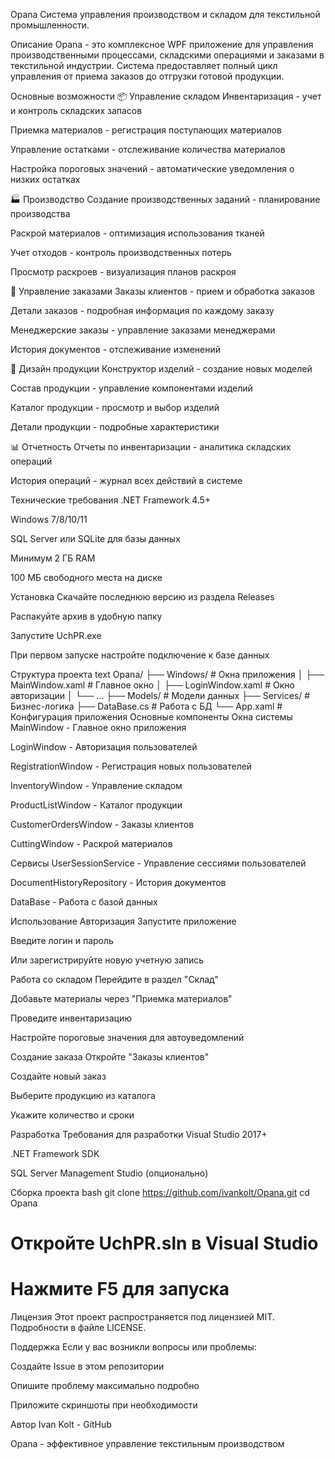 Opana
Система управления производством и складом для текстильной промышленности.

Описание
Opana - это комплексное WPF приложение для управления производственными процессами, складскими операциями и заказами в текстильной индустрии. Система предоставляет полный цикл управления от приема заказов до отгрузки готовой продукции.

Основные возможности
📦 Управление складом
Инвентаризация - учет и контроль складских запасов

Приемка материалов - регистрация поступающих материалов

Управление остатками - отслеживание количества материалов

Настройка пороговых значений - автоматические уведомления о низких остатках

🏭 Производство
Создание производственных заданий - планирование производства

Раскрой материалов - оптимизация использования тканей

Учет отходов - контроль производственных потерь

Просмотр раскроев - визуализация планов раскроя

👥 Управление заказами
Заказы клиентов - прием и обработка заказов

Детали заказов - подробная информация по каждому заказу

Менеджерские заказы - управление заказами менеджерами

История документов - отслеживание изменений

🎨 Дизайн продукции
Конструктор изделий - создание новых моделей

Состав продукции - управление компонентами изделий

Каталог продукции - просмотр и выбор изделий

Детали продукции - подробные характеристики

📊 Отчетность
Отчеты по инвентаризации - аналитика складских операций

История операций - журнал всех действий в системе

Технические требования
.NET Framework 4.5+

Windows 7/8/10/11

SQL Server или SQLite для базы данных

Минимум 2 ГБ RAM

100 МБ свободного места на диске

Установка
Скачайте последнюю версию из раздела Releases

Распакуйте архив в удобную папку

Запустите UchPR.exe

При первом запуске настройте подключение к базе данных

Структура проекта
text
Opana/
├── Windows/              # Окна приложения
│   ├── MainWindow.xaml   # Главное окно
│   ├── LoginWindow.xaml  # Окно авторизации
│   └── ...
├── Models/               # Модели данных
├── Services/             # Бизнес-логика
├── DataBase.cs          # Работа с БД
└── App.xaml             # Конфигурация приложения
Основные компоненты
Окна системы
MainWindow - Главное окно приложения

LoginWindow - Авторизация пользователей

RegistrationWindow - Регистрация новых пользователей

InventoryWindow - Управление складом

ProductListWindow - Каталог продукции

CustomerOrdersWindow - Заказы клиентов

CuttingWindow - Раскрой материалов

Сервисы
UserSessionService - Управление сессиями пользователей

DocumentHistoryRepository - История документов

DataBase - Работа с базой данных

Использование
Авторизация
Запустите приложение

Введите логин и пароль

Или зарегистрируйте новую учетную запись

Работа со складом
Перейдите в раздел "Склад"

Добавьте материалы через "Приемка материалов"

Проведите инвентаризацию

Настройте пороговые значения для автоуведомлений

Создание заказа
Откройте "Заказы клиентов"

Создайте новый заказ

Выберите продукцию из каталога

Укажите количество и сроки

Разработка
Требования для разработки
Visual Studio 2017+

.NET Framework SDK

SQL Server Management Studio (опционально)

Сборка проекта
bash
git clone https://github.com/ivankolt/Opana.git
cd Opana
# Откройте UchPR.sln в Visual Studio
# Нажмите F5 для запуска
Лицензия
Этот проект распространяется под лицензией MIT. Подробности в файле LICENSE.

Поддержка
Если у вас возникли вопросы или проблемы:

Создайте Issue в этом репозитории

Опишите проблему максимально подробно

Приложите скриншоты при необходимости

Автор
Ivan Kolt - GitHub

Opana - эффективное управление текстильным производством
